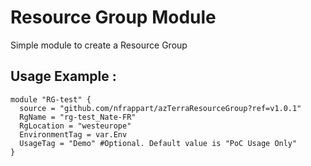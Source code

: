 # Resource Group Module
Simple module to create a Resource Group

## Usage Example :

```hcl
module "RG-test" {
  source = "github.com/nfrappart/azTerraResourceGroup?ref=v1.0.1"
  RgName = "rg-test_Nate-FR"
  RgLocation = "westeurope"
  EnvironmentTag = var.Env
  UsageTag = "Demo" #Optional. Default value is "PoC Usage Only"
}
```
